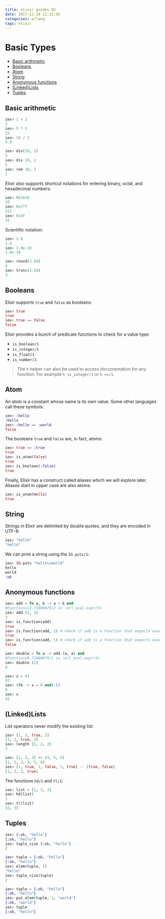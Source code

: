 ```yaml
---
title: elixir guides 02
date: 2017-11-20 22:31:43
categories: erlang
tags: elixir
---
```


# Basic Types


<!-- vim-markdown-toc GFM -->

* [Basic arithmetic](#basic-arithmetic)
* [Booleans](#booleans)
* [Atom](#atom)
* [String](#string)
* [Anonymous functions](#anonymous-functions)
* [(Linked)Lists](#linkedlists)
* [Tuples](#tuples)

<!-- vim-markdown-toc -->
<!-- more -->

## Basic arithmetic
```elixir
iex> 1 + 2
3
iex> 5 * 5
25
iex> 10 / 2
5.0

iex> div(10, 2)
5
iex> div 10, 2
5
iex> rem 10, 3
1
```

Elixir also supports shortcut notations for entering binary, octal, and hexadecimal numbers:
```elixir
iex> 0b1010
10
iex> 0o777
511
iex> 0x1F
31
```
Scientific notation:
```elixir
iex> 1.0
1.0
iex> 1.0e-10
1.0e-10
```

```elixir
iex> round(3.58)
4
iex> trunc(3.58)
3
```

## Booleans
Elixir supports `true` and `false` as booleans:
```elixir
iex> true
true
iex> true == false
false
```

Elixir provides a bunch of predicate functions to check for a value type:
- `is_boolean/1`
- `is_integer/1`
- `is_float/1`
- `is_number/1`

> The `h` helper can also be used to access documentation for any function. For example `h is_integer/1` or `h ==/1`.

## Atom
An atom is a constant whose name is its own value. Some other languages call these symbols:
```elixir
iex> :hello
:hello
iex> :hello == :world
false
```
The booleans `true` and `false` are, in fact, atoms:
```elixir
iex> true == :true
true
iex> is_atom(false)
true
iex> is_boolean(:false)
true
```
Finally, Elixir has a construct called aliases which we will explore later. Aliases start in upper case are also atoms:
```elixir
iex> is_atom(Hello)
true
```

## String
Strings in Elixir are delimited by double quotes, and they are encoded in UTF-8:
```elixir
iex> "hellö"
"hellö"
```
We can print a string using the `IO.puts/1`:
```elixir
iex> IO.puts "hello\nworld"
hello
world
:ok
```
## Anonymous functions
```elixir
iex> add = fn a, b -> a + b end
#Function<12.71889879/2 in :erl_eval.expr/5>
iex> add.(1, 2)
3
iex> is_function(add)
true
iex> is_function(add, 2) # check if add is a function that expects exactly 2 arguments
true
iex> is_function(add, 1) # check if add is a function that expects exactly 1 argument
false

iex> double = fn a -> add.(a, a) end
#Function<6.71889879/1 in :erl_eval.expr/5>
iex> double.(2)
4

iex> x = 42
42
iex> (fn -> x = 0 end).()
0
iex> x
42
```

## (Linked)Lists
List operators never modify the existing list:
```elixir
iex> [1, 2, true, 3]
[1, 2, true, 3]
iex> length [1, 2, 3]
3

iex> [1, 2, 3] ++ [4, 5, 6]
[1, 2, 3, 4, 5, 6]
iex> [1, true, 2, false, 3, true] -- [true, false]
[1, 2, 3, true]
```

The functions `hd/1` and `tl/1`:
```elixir
iex> list = [1, 2, 3]
iex> hd(list)
1
iex> tl(list)
[2, 3]
```

## Tuples
```elixir
iex> {:ok, "hello"}
{:ok, "hello"}
iex> tuple_size {:ok, "hello"}
2

iex> tuple = {:ok, "hello"}
{:ok, "hello"}
iex> elem(tuple, 1)
"hello"
iex> tuple_size(tuple)
2

iex> tuple = {:ok, "hello"}
{:ok, "hello"}
iex> put_elem(tuple, 1, "world")
{:ok, "world"}
iex> tuple
{:ok, "hello"}
```
